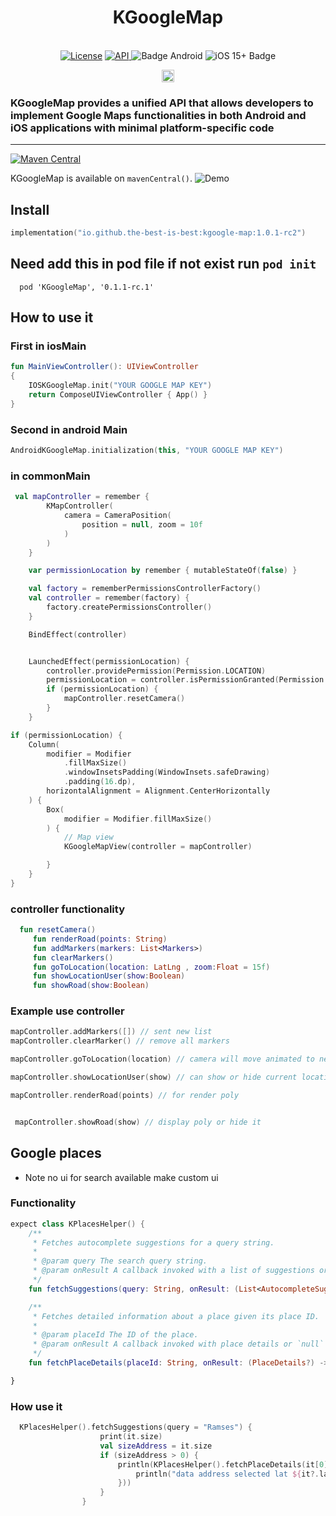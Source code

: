 <h1 align="center">KGoogleMap</h1><br>
<div align="center">
<a href="https://opensource.org/licenses/Apache-2.0"><img alt="License" src="https://img.shields.io/badge/License-Apache%202.0-blue.svg"/></a>
<a href="https://android-arsenal.com/api?level=23" rel="nofollow">
    <img alt="API" src="https://img.shields.io/badge/API-23%2B-brightgreen.svg?style=flat" style="max-width: 100%;">
</a>
  <img src="https://img.shields.io/badge/Platform-Android-brightgreen.svg?logo=android" alt="Badge Android" />
  <img src="https://img.shields.io/badge/iOS-15%2B-blue.svg?logo=apple" alt="iOS 15+ Badge" />

<a href="https://github.com/the-best-is-best/"><img alt="Profile" src="https://img.shields.io/badge/github-%23181717.svg?&style=for-the-badge&logo=github&logoColor=white" height="20"/></a>
</div>

### KGoogleMap provides a unified API that allows developers to implement Google Maps functionalities in both Android and iOS applications with minimal platform-specific code

<hr>

[![Maven Central](https://img.shields.io/maven-central/v/io.github.the-best-is-best/kgoogle-map)](https://central.sonatype.com/artifact/io.github.the-best-is-best/kgoogle-map)

KGoogleMap is available on `mavenCentral()`.
![Demo](git_assets/video.gif)

## Install

```kotlin
implementation("io.github.the-best-is-best:kgoogle-map:1.0.1-rc2")
```

## Need add this in pod file if not exist run ` pod init `

```pod
  pod 'KGoogleMap', '0.1.1-rc.1'
```

## How to use it

### First in iosMain

```kotlin
fun MainViewController(): UIViewController
{
    IOSKGoogleMap.init("YOUR GOOGLE MAP KEY")
    return ComposeUIViewController { App() }
}

```

### Second in android Main

```kotlin
AndroidKGoogleMap.initialization(this, "YOUR GOOGLE MAP KEY")
```

### in commonMain

```kotlin
 val mapController = remember {
        KMapController(
            camera = CameraPosition(
                position = null, zoom = 10f
            )
        )
    }

    var permissionLocation by remember { mutableStateOf(false) }

    val factory = rememberPermissionsControllerFactory()
    val controller = remember(factory) {
        factory.createPermissionsController()
    }

    BindEffect(controller)


    LaunchedEffect(permissionLocation) {
        controller.providePermission(Permission.LOCATION)
        permissionLocation = controller.isPermissionGranted(Permission.LOCATION)
        if (permissionLocation) {
            mapController.resetCamera()
        }
    }

if (permissionLocation) {
    Column(
        modifier = Modifier
            .fillMaxSize()
            .windowInsetsPadding(WindowInsets.safeDrawing)
            .padding(16.dp),
        horizontalAlignment = Alignment.CenterHorizontally
    ) {
        Box(
            modifier = Modifier.fillMaxSize()
        ) {
            // Map view
            KGoogleMapView(controller = mapController)

        }
    }   
}
```

### controller functionality

```kotlin
  fun resetCamera()
     fun renderRoad(points: String)
     fun addMarkers(markers: List<Markers>)
     fun clearMarkers()
     fun goToLocation(location: LatLng , zoom:Float = 15f)
     fun showLocationUser(show:Boolean)
     fun showRoad(show:Boolean)
```

### Example use controller

```kotlin
mapController.addMarkers([]) // sent new list
mapController.clearMarker() // remove all markers

mapController.goToLocation(location) // camera will move animated to new location

mapController.showLocationUser(show) // can show or hide current location user marker

mapController.renderRoad(points) // for render poly


 mapController.showRoad(show) // display poly or hide it
```

## Google places

- Note no ui for search available make custom ui

### Functionality

```kotlin
expect class KPlacesHelper() {
    /**
     * Fetches autocomplete suggestions for a query string.
     *
     * @param query The search query string.
     * @param onResult A callback invoked with a list of suggestions or an empty list if no suggestions are found.
     */
    fun fetchSuggestions(query: String, onResult: (List<AutocompleteSuggestion>) -> Unit)

    /**
     * Fetches detailed information about a place given its place ID.
     *
     * @param placeId The ID of the place.
     * @param onResult A callback invoked with place details or `null` if the fetch operation fails.
     */
    fun fetchPlaceDetails(placeId: String, onResult: (PlaceDetails?) -> Unit)

}
```

### How use it

```kotlin
  KPlacesHelper().fetchSuggestions(query = "Ramses") {
                    print(it.size)
                    val sizeAddress = it.size
                    if (sizeAddress > 0) {
                        println(KPlacesHelper().fetchPlaceDetails(it[0].placeId, {
                            println("data address selected lat ${it?.latitude}")
                        }))
                    }
                }
```
